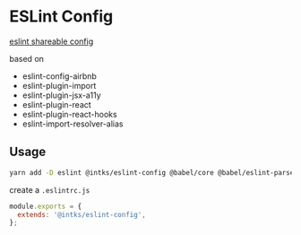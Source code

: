 # ESLint Config

[eslint shareable config](https://eslint.org/docs/developer-guide/shareable-configs)

based on

- eslint-config-airbnb
- eslint-plugin-import
- eslint-plugin-jsx-a11y
- eslint-plugin-react
- eslint-plugin-react-hooks
- eslint-import-resolver-alias

## Usage

```sh
yarn add -D eslint @intks/eslint-config @babel/core @babel/eslint-parser
```

create a `.eslintrc.js`

```js
module.exports = {
  extends: '@intks/eslint-config',
};
```
